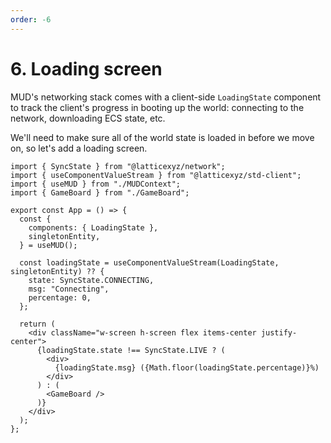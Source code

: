 ```yaml
---
order: -6
---
```


# 6. Loading screen

MUD's networking stack comes with a client-side `LoadingState` component to track the client's progress in booting up the world: connecting to the network, downloading ECS state, etc.

We'll need to make sure all of the world state is loaded in before we move on, so let's add a loading screen.

```tsx !#1-3,7-16,20-26 packages/client/src/App.tsx
import { SyncState } from "@latticexyz/network";
import { useComponentValueStream } from "@latticexyz/std-client";
import { useMUD } from "./MUDContext";
import { GameBoard } from "./GameBoard";

export const App = () => {
  const {
    components: { LoadingState },
    singletonEntity,
  } = useMUD();

  const loadingState = useComponentValueStream(LoadingState, singletonEntity) ?? {
    state: SyncState.CONNECTING,
    msg: "Connecting",
    percentage: 0,
  };

  return (
    <div className="w-screen h-screen flex items-center justify-center">
      {loadingState.state !== SyncState.LIVE ? (
        <div>
          {loadingState.msg} ({Math.floor(loadingState.percentage)}%)
        </div>
      ) : (
        <GameBoard />
      )}
    </div>
  );
};
```
